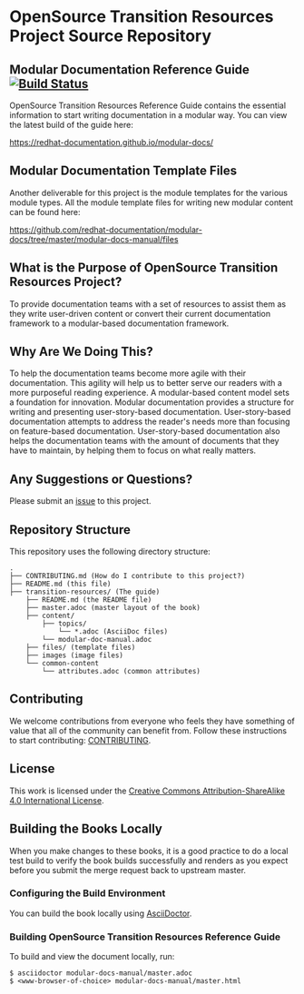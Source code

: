 # OpenSource Transition Resources Project Source Repository

## Modular Documentation Reference Guide [![Build Status](https://travis-ci.org/redhat-documentation/modular-docs.svg?branch=master)](https://travis-ci.org/redhat-documentation/modular-docs)

OpenSource Transition Resources Reference Guide contains the essential information to start writing documentation in a modular way.
You can view the latest build of the guide here:

https://redhat-documentation.github.io/modular-docs/

## Modular Documentation Template Files

Another deliverable for this project is the module templates for the various module types.
All the module template files for writing new modular content can be found here:

https://github.com/redhat-documentation/modular-docs/tree/master/modular-docs-manual/files

## What is the Purpose of OpenSource Transition Resources Project?

To provide documentation teams with a set of resources to assist them as they write user-driven content or convert their current documentation framework to a modular-based documentation framework.

## Why Are We Doing This?

To help the documentation teams become more agile with their documentation. This agility will help us to better serve our readers with a more purposeful reading experience. A modular-based content model sets a foundation for innovation. Modular documentation provides a structure for writing and presenting user-story-based documentation. User-story-based documentation attempts to address the reader's needs more than focusing on feature-based documentation. User-story-based documentation also helps the documentation teams with the amount of documents that they have to maintain, by helping them to focus on what really matters.

## Any Suggestions or Questions?

Please submit an [issue](https://github.com/redhat-documentation/modular-docs/issues) to this project.

## Repository Structure

This repository uses the following directory structure:

```
.
├── CONTRIBUTING.md (How do I contribute to this project?)
├── README.md (this file)
├── transition-resources/ (The guide)
    ├── README.md (the README file)
    ├── master.adoc (master layout of the book)
    ├── content/
        ├── topics/
            └── *.adoc (AsciiDoc files)
        └── modular-doc-manual.adoc
    ├── files/ (template files)
    ├── images (image files)
    └── common-content
        └── attributes.adoc (common attributes)
```

## Contributing

We welcome contributions from everyone who feels they have something of value that all of the community can benefit from. Follow these instructions to start contributing: [CONTRIBUTING](CONTRIBUTING.md).

## License

This work is licensed under the [Creative Commons Attribution-ShareAlike 4.0 International License](https://creativecommons.org/licenses/by-sa/4.0/).

## Building the Books Locally

When you make changes to these books, it is a good practice to do a local test build to verify the book builds successfully and renders as you expect before you submit the merge request back to upstream master.

### Configuring the Build Environment

You can build the book locally using [AsciiDoctor](http://asciidoctor.org/docs/#get-started-with-asciidoctor).

### Building OpenSource Transition Resources Reference Guide

To build and view the document locally, run:

```
$ asciidoctor modular-docs-manual/master.adoc
$ <www-browser-of-choice> modular-docs-manual/master.html
```
